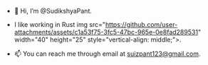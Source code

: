 - 👋 Hi, I’m @SudikshyaPant.
-  I like working in Rust img src="https://github.com/user-attachments/assets/c1a53f75-3fc5-47bc-965e-0e8fad289531" width="40" height="25" style="vertical-align: middle;">.

  
- 📫 You can reach me through email at suizpant123@gmail.com.

<!---
SudikshyaPant/SudikshyaPant is a ✨ special ✨ repository because its `README.md` (this file) appears on your GitHub profile.
You can click the Preview link to take a look at your changes.
--->
